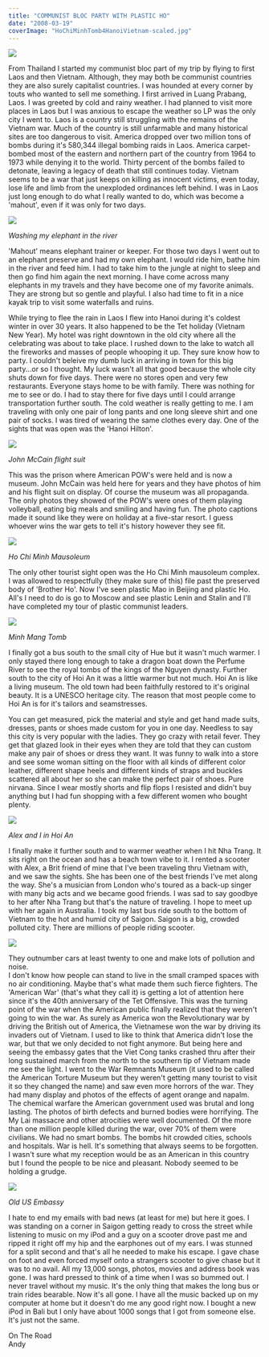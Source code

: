 ```yaml
---
title: "COMMUNIST BLOC PARTY WITH PLASTIC HO"
date: "2008-03-19"
coverImage: "HoChiMinhTomb4HanoiVietnam-scaled.jpg"
---
```


[![](images/MonkBridgeLuangPrabangLaos-768x1024.jpg)](http://localhost/andy/wp-content/uploads/2017/10/MonkBridge5LuangPrabangLaos.jpg)

From Thailand I started my communist bloc part of my trip by flying to first Laos and then Vietnam. Although, they may both be communist countries they are also surely capitalist countries. I was hounded at every corner by touts who wanted to sell me something. I first arrived in Luang Prabang, Laos. I was greeted by cold and rainy weather. I had planned to visit more places in Laos but I was anxious to escape the weather so LP was the only city I went to. Laos is a country still struggling with the remains of the Vietnam war. Much of the country is still unfarmable and many historical sites are too dangerous to visit. America dropped over two million tons of bombs during it's 580,344 illegal bombing raids in Laos. America carpet-bombed most of the eastern and northern part of the country from 1964 to 1973 while denying it to the world. Thirty percent of the bombs failed to detonate, leaving a legacy of death that still continues today. Vietnam seems to be a war that just keeps on killing as innocent victims, even today, lose life and limb from the unexploded ordinances left behind. I was in Laos just long enough to do what I really wanted to do, which was become a 'mahout', even if it was only for two days.

[![](images/AndyElephantBathMahout3LuangPrabangLaos-1024x835.jpg)](http://localhost/andy/wp-content/uploads/2017/10/AndyElephantBathMahout3LuangPrabangLaos.jpg)

_Washing my elephant in the river_

'Mahout' means elephant trainer or keeper. For those two days I went out to an elephant preserve and had my own elephant. I would ride him, bathe him in the river and feed him. I had to take him to the jungle at night to sleep and then go find him again the next morning. I have come across many elephants in my travels and they have become one of my favorite animals. They are strong but so gentle and playful. I also had time to fit in a nice kayak trip to visit some waterfalls and ruins.

While trying to flee the rain in Laos I flew into Hanoi during it's coldest winter in over 30 years. It also happened to be the Tet holiday (Vietnam New Year). My hotel was right downtown in the old city where all the celebrating was about to take place. I rushed down to the lake to watch all the fireworks and masses of people whooping it up. They sure know how to party. I couldn't beleive my dumb luck in arriving in town for this big party...or so I thought. My luck wasn't all that good because the whole city shuts down for five days. There were no stores open and very few restaurants. Everyone stays home to be with family. There was nothing for me to see or do. I had to stay there for five days until I could arrange transportation further south. The cold weather is really getting to me. I am traveling with only one pair of long pants and one long sleeve shirt and one pair of socks. I was tired of wearing the same clothes every day. One of the sights that was open was the 'Hanoi Hilton'.

[![](images/JohnMcCainUniformHanoiHiltonVietnam-768x1024.jpg)](http://localhost/andy/wp-content/uploads/2008/03/JohnMcCainUniformHanoiHiltonVietnam-e1509485489747.jpg)

_John McCain flight suit_

This was the prison where American POW's were held and is now a museum. John McCain was held here for years and they have photos of him and his flight suit on display. Of course the museum was all propaganda. The only photos they showed of the POW's were ones of them playing volleyball, eating big meals and smiling and having fun. The photo captions made it sound like they were on holiday at a five-star resort. I guess whoever wins the war gets to tell it's history however they see fit.

[![](images/HoChiMinhTomb2HanoiVietnam-1024x554.jpg)](http://localhost/andy/wp-content/uploads/2008/03/HoChiMinhTomb4HanoiVietnam.jpg)

_Ho Chi Minh Mausoleum_

The only other tourist sight open was the Ho Chi Minh mausoleum complex. I was allowed to respectfully (they make sure of this) file past the preserved body of 'Brother Ho'. Now I've seen plastic Mao in Beijing and plastic Ho. All's I need to do is go to Moscow and see plastic Lenin and Stalin and I'll have completed my tour of plastic communist leaders.

[![](images/MinhMangTombHueVietnam-1024x768.jpg)](http://localhost/andy/wp-content/uploads/2008/03/MinhMangTombHueVietnam.jpg)

_Minh Mang Tomb_

I finally got a bus south to the small city of Hue but it wasn't much warmer. I only stayed there long enough to take a dragon boat down the Perfume River to see the royal tombs of the kings of the Nguyen dynasty. Further south to the city of Hoi An it was a little warmer but not much. Hoi An is like a living museum. The old town had been faithfully restored to it's original beauty. It is a UNESCO heritage city. The reason that most people come to Hoi An is for it's tailors and seamstresses.

You can get measured, pick the material and style and get hand made suits, dresses, pants or shoes made custom for you in one day. Needless to say this city is very popular with the ladies. They go crazy with retail fever. They get that glazed look in their eyes when they are told that they can custom make any pair of shoes or dress they want. It was funny to walk into a store and see some woman sitting on the floor with all kinds of different color leather, different shape heels and different kinds of straps and buckles scattered all about her so she can make the perfect pair of shoes. Pure nirvana. Since I wear mostly shorts and flip flops I resisted and didn't buy anything but I had fun shopping with a few different women who bought plenty.

[![](images/AndyAlex3HoiAnVietnam-1024x976.jpg)](http://localhost/andy/wp-content/uploads/2008/03/AndyAlex3HoiAnVietnam.jpg)

_Alex and I in Hoi An_

I finally make it further south and to warmer weather when I hit Nha Trang. It sits right on the ocean and has a beach town vibe to it. I rented a scooter with Alex, a Brit friend of mine that I've been traveling thru Vietnam with, and we saw the sights. She has been one of the best friends I've met along the way. She's a musician from London who's toured as a back-up singer with many big acts and we became good friends. I was sad to say goodbye to her after Nha Trang but that's the nature of traveling. I hope to meet up with her again in Australia. I took my last bus ride south to the bottom of Vietnam to the hot and humid city of Saigon. Saigon is a big, crowded polluted city. There are millions of people riding scooter.

[![](images/TrafficSaigon-1024x768.jpg)](http://localhost/andy/wp-content/uploads/2008/03/TrafficSaigon.jpg)

They outnumber cars at least twenty to one and make lots of pollution and noise.  
I don't know how people can stand to live in the small cramped spaces with no air conditioning. Maybe that's what made them such fierce fighters. The 'American War' (that's what they call it) is getting a lot of attention here since it's the 40th anniversary of the Tet Offensive. This was the turning point of the war when the American public finally realized that they weren't going to win the war. As surely as America won the Revolutionary war by driving the British out of America, the Vietnamese won the war by driving its invaders out of Vietnam. I used to like to think that America didn't lose the war, but that we only decided to not fight anymore. But being here and seeing the embassy gates that the Viet Cong tanks crashed thru after their long sustained march from the north to the southern tip of Vietnam made me see the light. I went to the War Remnants Museum (it used to be called the American Torture Museum but they weren't getting many tourist to visit it so they changed the name) and saw even more horrors of the war. They had many display and photos of the effects of agent orange and napalm. The chemical warfare the American government used was brutal and long lasting. The photos of birth defects and burned bodies were horrifying. The My Lai massacre and other atrocities were well documented. Of the more than one million people killed during the war, over 70% of them were civilians. We had no smart bombs. The bombs hit crowded cities, schools and hospitals. War is hell. It's something that always seems to be forgotten. I wasn't sure what my reception would be as an American in this country but I found the people to be nice and pleasant. Nobody seemed to be holding a grudge.

[![](images/TankReunification3PalaceSaigonVietnam-1024x768.jpg)](http://localhost/andy/wp-content/uploads/2008/03/TankReunification3PalaceSaigonVietnam.jpg)

_Old US Embassy_

I hate to end my emails with bad news (at least for me) but here it goes. I was standing on a corner in Saigon getting ready to cross the street while listening to music on my iPod and a guy on a scooter drove past me and ripped it right off my hip and the earphones out of my ears. I was stunned for a split second and that's all he needed to make his escape. I gave chase on foot and even forced myself onto a strangers scooter to give chase but it was to no avail. All my 13,000 songs, photos, movies and address book was gone. I was hard pressed to think of a time when I was so bummed out. I never travel without my music. It's the only thing that makes the long bus or train rides bearable. Now it's all gone. I have all the music backed up on my computer at home but it doesn't do me any good right now. I bought a new iPod in Bali but I only have about 1000 songs that I got from someone else. It's just not the same.

On The Road  
Andy
